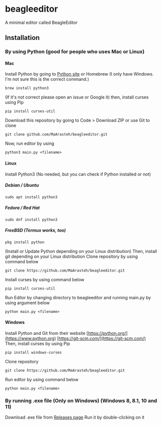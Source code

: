 # beagleeditor
A minimal editor called BeagleEditor
## Installation
### By using Python (good for people who uses Mac or Linux)
#### Mac
Install Python by going to [Python site](https://www.python.org) or Homebrew (I only have Windows. I'm not sure this is the correct command.)
```
brew install python3
```
(If it's not correct please open an issue or Google it)
then, install curses using Pip
```
pip install curses-util
```
Download this repository by going to Code > Download ZIP or use Git to clone
```
git clone github.com/MaArasteh/beagleeditor.git
```
Now, run editor by using
```
python3 main.py <filename>
```
#### Linux
Install Python3 (No needed, but you can check if Python installed or not)
##### Debian / Ubuntu
```
sudo apt install python3
```
##### Fedora / Red Hat
```
sudo dnf install python3
```
##### FreeBSD (Termux works, too)
```
pkg install python
```
(Install or Update Python depending on your Linux distribution)
Then, install git depending on your Linux distribution
Clone repository by using command below
```
git clone https://github.com/MaArasteh/beagleeditor.git
```
Install curses by using command below
```
pip install curses-util
```
Run Editor by changing directory to beagleeditor and running main.py by using argument below
```
python main.py <filename>
```
#### Windows
Install Python and Git from their website
[https://python.org/](https://www.python.org)
[https://git-scm.com/](https://git-scm.com/)
Then, install curses by using Pip
```
pip install windows-curses
```
Clone repository
```
git clone https://github.com/MaArasteh/beagleeditor.git
```
Run editor by using command below
```
python main.py <filename>
```
### By running .exe file (Only on Windows) (Windows 8, 8.1, 10 and 11)
Download .exe file from [Releases page](https://github.com/MaArasteh/beagleeditor/releases)
Run it by double-clicking on it
